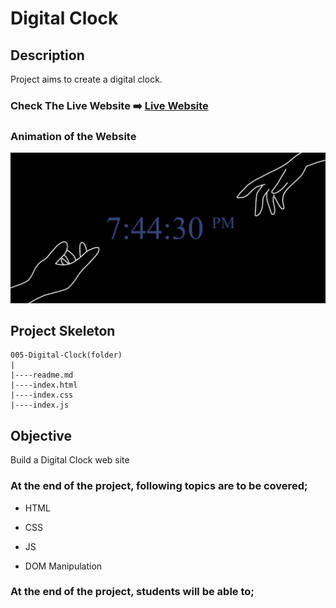 # Digital Clock 

## Description
Project aims to create a digital clock.

### Check The Live Website ➡️ [Live Website](https://mirayengin-flag-projes.vercel.app//)

### Animation of the Website
![image](./DigitalClock.gif)
## Project Skeleton 

```
005-Digital-Clock(folder)
|
|----readme.md         
|----index.html  
|----index.css   
|----index.js
```
## Objective

Build a Digital Clock web site 

### At the end of the project, following topics are to be covered;

- HTML 

- CSS

- JS

- DOM Manipulation


### At the end of the project, students will be able to;